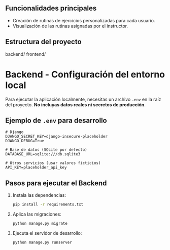## Funcionalidades principales
* Creación de rutinas de ejercicios personalizadas para cada usuario.
* Visualización de las rutinas asignadas por el instructor.

## Estructura del proyecto
backend/
frontend/

# Backend - Configuración del entorno local

Para ejecutar la aplicación localmente, necesitas un archivo `.env` en la raíz del proyecto. **No incluyas datos reales ni secretos de producción.**

## Ejemplo de `.env` para desarrollo

```env
# Django
DJANGO_SECRET_KEY=django-insecure-placeholder
DJANGO_DEBUG=True

# Base de datos (SQLite por defecto)
DATABASE_URL=sqlite:///db.sqlite3

# Otros servicios (usar valores ficticios)
API_KEY=placeholder_api_key
```

## Pasos para ejecutar el Backend

1. Instala las dependencias:
   ```bash
   pip install -r requirements.txt
   ```
2. Aplica las migraciones:
   ```bash
   python manage.py migrate
   ```
3. Ejecuta el servidor de desarrollo:
   ```bash
   python manage.py runserver
   ```